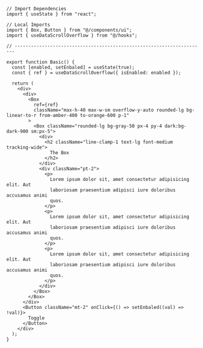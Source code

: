 ﻿```tsx
// Import Dependencies
import { useState } from "react";

// Local Imports
import { Box, Button } from "@/components/ui";
import { useDataScrollOverflow } from "@/hooks";

// ----------------------------------------------------------------------

export function Basic() {
  const [enabled, setEnbaled] = useState(true);
  const { ref } = useDataScrollOverflow({ isEnabled: enabled });

  return (
    <div>
      <div>
        <Box
          ref={ref}
          className="max-h-40 max-w-sm overflow-y-auto rounded-lg bg-linear-to-r from-amber-400 to-orange-600 p-1"
        >
          <Box className="rounded-lg bg-gray-50 px-4 py-4 dark:bg-dark-900 sm:px-5">
            <div>
              <h2 className="line-clamp-1 text-lg font-medium tracking-wide">
                The Box
              </h2>
            </div>
            <div className="pt-2">
              <p>
                Lorem ipsum dolor sit, amet consectetur adipisicing elit. Aut
                laboriosam praesentium adipisci iure doloribus accusamus animi
                quos.
              </p>
              <p>
                Lorem ipsum dolor sit, amet consectetur adipisicing elit. Aut
                laboriosam praesentium adipisci iure doloribus accusamus animi
                quos.
              </p>
              <p>
                Lorem ipsum dolor sit, amet consectetur adipisicing elit. Aut
                laboriosam praesentium adipisci iure doloribus accusamus animi
                quos.
              </p>
            </div>
          </Box>
        </Box>
      </div>
      <Button className="mt-2" onClick={() => setEnbaled((val) => !val)}>
        Toggle
      </Button>
    </div>
  );
}


```
